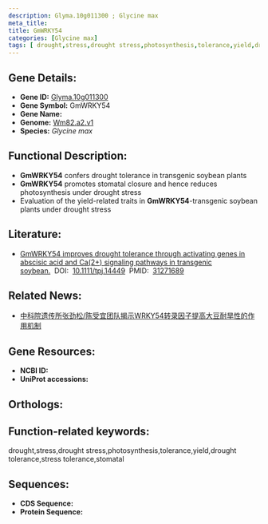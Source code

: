 ```yaml
---
description: Glyma.10g011300 ; Glycine max
meta_title:
title: GmWRKY54
categories: [Glycine max]
tags: [ drought,stress,drought stress,photosynthesis,tolerance,yield,drought tolerance,stress tolerance,stomatal ]
---
```


## Gene Details:
- **Gene ID:**	[Glyma.10g011300]()
- **Gene Symbol:** GmWRKY54
- **Gene Name:** 
- **Genome:** [Wm82.a2.v1]()
- **Species:** *Glycine max*

## Functional Description:
   - **GmWRKY54** confers drought tolerance in transgenic soybean plants
   - **GmWRKY54** promotes stomatal closure and hence reduces photosynthesis under drought stress
   - Evaluation of the yield-related traits in **GmWRKY54**-transgenic soybean plants under drought stress

## Literature:
   - [GmWRKY54 improves drought tolerance through activating genes in abscisic acid and Ca(2+) signaling pathways in transgenic soybean.]( https://onlinelibrary.wiley.com/doi/10.1111/tpj.14449)&nbsp;&nbsp;DOI:&nbsp;&nbsp;[10.1111/tpj.14449](https://onlinelibrary.wiley.com/doi/10.1111/tpj.14449)&nbsp;&nbsp;PMID:&nbsp;&nbsp;[31271689](https://pubmed.ncbi.nlm.nih.gov/31271689/)

## Related News:
   - [中科院遗传所张劲松/陈受宜团队揭示WRKY54转录因子提高大豆耐旱性的作用机制](https://mp.weixin.qq.com/s?__biz=Mzg3MDEwNDEyMg==&mid=2247485068&idx=3&sn=c662152792859021efba57a8c74ce6b1&chksm=ce93abd9f9e422cfad13db6ec7643b8c40c97fce70ecaf6a3de82877d34353e7d88cd74a4e2e&scene=27#wechat_redirect)

## Gene Resources:
- **NCBI ID:** [](https://www.ncbi.nlm.nih.gov/gene/?term=)
- **UniProt accessions:** [](https://www.uniprot.org/uniprotkb//entry)

## Orthologs:

## Function-related keywords:
drought,stress,drought stress,photosynthesis,tolerance,yield,drought tolerance,stress tolerance,stomatal

## Sequences:
- **CDS Sequence:**
- **Protein Sequence:**
